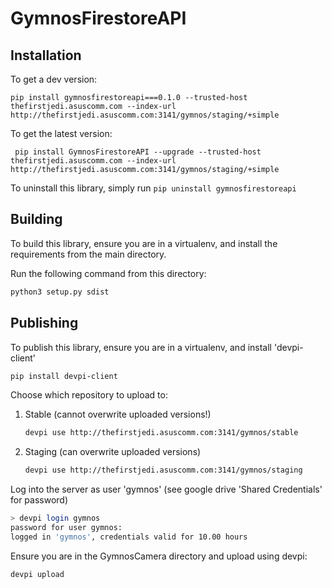 # GymnosFirestoreAPI

## Installation
To get a dev version: 
```
pip install gymnosfirestoreapi===0.1.0 --trusted-host thefirstjedi.asuscomm.com --index-url http://thefirstjedi.asuscomm.com:3141/gymnos/staging/+simple
```
To get the latest version:
```
 pip install GymnosFirestoreAPI --upgrade --trusted-host thefirstjedi.asuscomm.com --index-url http://thefirstjedi.asuscomm.com:3141/gymnos/staging/+simple
```
To uninstall this library, simply run `pip uninstall gymnosfirestoreapi`

## Building

To build this library, ensure you are in a virtualenv, and install the requirements from the main
directory.

Run the following command from this directory:

```bash
python3 setup.py sdist
```

## Publishing

To publish this library, ensure you are in a virtualenv, and install 'devpi-client'

```bash
pip install devpi-client
```

Choose which repository to upload to:

1) Stable (cannot overwrite uploaded versions!)
    ```bash
    devpi use http://thefirstjedi.asuscomm.com:3141/gymnos/stable
    ```
2) Staging (can overwrite uploaded versions)
    ```bash
    devpi use http://thefirstjedi.asuscomm.com:3141/gymnos/staging
    ```
Log into the server as user 'gymnos' (see google drive 'Shared Credentials' for password)

```bash
> devpi login gymnos
password for user gymnos:
logged in 'gymnos', credentials valid for 10.00 hours
```

Ensure you are in the GymnosCamera directory and upload using devpi:

```bash
devpi upload
```
